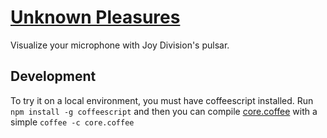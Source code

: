 # [Unknown Pleasures](https://fdelmazo.github.io/unknown-pleasures/)

Visualize your microphone with Joy Division's pulsar.

## Development

To try it on a local environment, you must have coffeescript installed. Run `npm install -g coffeescript` and then you can compile [core.coffee](/core.coffee) with a simple `coffee -c core.coffee`
